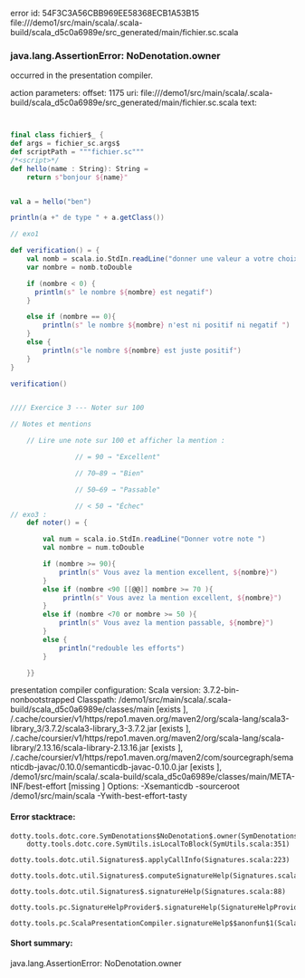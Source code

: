 error id: 54F3C3A56CBB969EE58368ECB1A53B15
file://<WORKSPACE>/demo1/src/main/scala/.scala-build/scala_d5c0a6989e/src_generated/main/fichier.sc.scala
### java.lang.AssertionError: NoDenotation.owner

occurred in the presentation compiler.



action parameters:
offset: 1175
uri: file://<WORKSPACE>/demo1/src/main/scala/.scala-build/scala_d5c0a6989e/src_generated/main/fichier.sc.scala
text:
```scala


final class fichier$_ {
def args = fichier_sc.args$
def scriptPath = """fichier.sc"""
/*<script>*/
def hello(name : String): String =
    return s"bonjour ${name}"


val a = hello("ben")

println(a +" de type " + a.getClass())

// exo1 

def verification() = {
    val nomb = scala.io.StdIn.readLine("donner une valeur a votre choix")
    var nombre = nomb.toDouble

    if (nombre < 0) {
      println(s" le nombre ${nombre} est negatif")  
    }

    else if (nombre == 0){
        println(s" le nombre ${nombre} n'est ni positif ni negatif ")
    }
    else { 
        println(s"le nombre ${nombre} est juste positif")
    }
}

verification()


//// Exercice 3 --- Noter sur 100 

// Notes et mentions

    // Lire une note sur 100 et afficher la mention :

                // = 90 → "Excellent"

                // 70–89 → "Bien"

                // 50–69 → "Passable"

                // < 50 → "Échec"
// exo3 : 
    def noter() = {

        val num = scala.io.StdIn.readLine("Donner votre note ")
        val nombre = num.toDouble

        if (nombre >= 90){
            println(s" Vous avez la mention excellent, ${nombre}")
        }
        else if (nombre <90 [[@@]] nombre >= 70 ){
             println(s" Vous avez la mention excellent, ${nombre}")
        }
        else if (nombre <70 or nombre >= 50 ){
            println(s" Vous avez la mention passable, ${nombre}")
        }
        else { 
            println("redouble les efforts")
        }

    }}
```


presentation compiler configuration:
Scala version: 3.7.2-bin-nonbootstrapped
Classpath:
<WORKSPACE>/demo1/src/main/scala/.scala-build/scala_d5c0a6989e/classes/main [exists ], <HOME>/.cache/coursier/v1/https/repo1.maven.org/maven2/org/scala-lang/scala3-library_3/3.7.2/scala3-library_3-3.7.2.jar [exists ], <HOME>/.cache/coursier/v1/https/repo1.maven.org/maven2/org/scala-lang/scala-library/2.13.16/scala-library-2.13.16.jar [exists ], <HOME>/.cache/coursier/v1/https/repo1.maven.org/maven2/com/sourcegraph/semanticdb-javac/0.10.0/semanticdb-javac-0.10.0.jar [exists ], <WORKSPACE>/demo1/src/main/scala/.scala-build/scala_d5c0a6989e/classes/main/META-INF/best-effort [missing ]
Options:
-Xsemanticdb -sourceroot <WORKSPACE>/demo1/src/main/scala -Ywith-best-effort-tasty




#### Error stacktrace:

```
dotty.tools.dotc.core.SymDenotations$NoDenotation$.owner(SymDenotations.scala:2655)
	dotty.tools.dotc.core.SymUtils.isLocalToBlock(SymUtils.scala:351)
	dotty.tools.dotc.util.Signatures$.applyCallInfo(Signatures.scala:223)
	dotty.tools.dotc.util.Signatures$.computeSignatureHelp(Signatures.scala:104)
	dotty.tools.dotc.util.Signatures$.signatureHelp(Signatures.scala:88)
	dotty.tools.pc.SignatureHelpProvider$.signatureHelp(SignatureHelpProvider.scala:46)
	dotty.tools.pc.ScalaPresentationCompiler.signatureHelp$$anonfun$1(ScalaPresentationCompiler.scala:482)
```
#### Short summary: 

java.lang.AssertionError: NoDenotation.owner